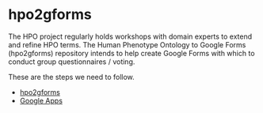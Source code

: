 # hpo2gforms

The HPO project regularly holds workshops with domain experts to extend and refine HPO terms. The Human Phenotype Ontology to Google Forms (hpo2gforms) repository intends to help create Google Forms with which to conduct group questionnaires / voting.

These are the steps we need to follow.

- [hpo2gforms](hpo2gforms.md)
- [Google Apps](gapps.md)